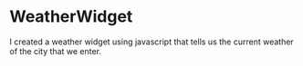 # WeatherWidget
I created a weather widget using javascript that tells us the current weather of the city that we enter.
